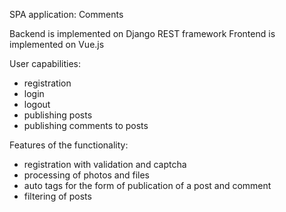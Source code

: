 SPA application: Comments

Backend is implemented on Django REST framework
Frontend is implemented on Vue.js

User capabilities:
- registration
- login
- logout
- publishing posts
- publishing comments to posts
  
Features of the functionality:
- registration with validation and captcha
- processing of photos and files
- auto tags for the form of publication of a post and comment
- filtering of posts
